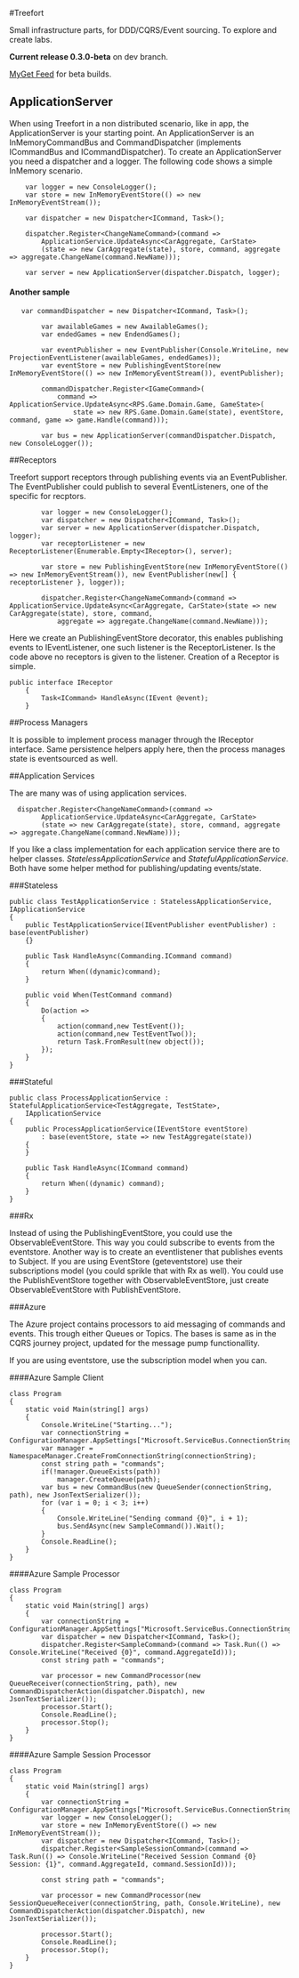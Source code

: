 #Treefort

Small infrastructure parts, for DDD/CQRS/Event sourcing. To explore and create labs.

**Current release 0.3.0-beta** on dev branch.

[MyGet Feed](https://www.myget.org/F/treefort/ "MyGet feed") for beta builds.

## ApplicationServer

When using Treefort in a non distributed scenario, like in app, the ApplicationServer is your starting point.
An ApplicationServer is an InMemoryCommandBus and CommandDispatcher (implements ICommandBus and ICommandDispatcher).
To create an ApplicationServer you need a dispatcher and a logger. The following code shows a simple InMemory scenario.

        var logger = new ConsoleLogger();
        var store = new InMemoryEventStore(() => new InMemoryEventStream());

        var dispatcher = new Dispatcher<ICommand, Task>();
        
        dispatcher.Register<ChangeNameCommand>(command => 
			ApplicationService.UpdateAsync<CarAggregate, CarState>
			(state => new CarAggregate(state), store, command, aggregate => aggregate.ChangeName(command.NewName)));

        var server = new ApplicationServer(dispatcher.Dispatch, logger);

#### Another sample

       var commandDispatcher = new Dispatcher<ICommand, Task>();

            var awailableGames = new AwailableGames();
            var endedGames = new EndendGames();

            var eventPublisher = new EventPublisher(Console.WriteLine, new ProjectionEventListener(awailableGames, endedGames));
            var eventStore = new PublishingEventStore(new InMemoryEventStore(() => new InMemoryEventStream()), eventPublisher);

            commandDispatcher.Register<IGameCommand>(
                command => ApplicationService.UpdateAsync<RPS.Game.Domain.Game, GameState>(
                    state => new RPS.Game.Domain.Game(state), eventStore, command, game => game.Handle(command)));

            var bus = new ApplicationServer(commandDispatcher.Dispatch, new ConsoleLogger());


##Receptors

Treefort support receptors through publishing events via an EventPublisher. The EventPublisher could publish to several EventListeners, one of the specific for recptors.

            var logger = new ConsoleLogger();
            var dispatcher = new Dispatcher<ICommand, Task>();
            var server = new ApplicationServer(dispatcher.Dispatch, logger);
            var receptorListener = new ReceptorListener(Enumerable.Empty<IReceptor>(), server);

            var store = new PublishingEventStore(new InMemoryEventStore(() => new InMemoryEventStream()), new EventPublisher(new[] { receptorListener }, logger));
            
            dispatcher.Register<ChangeNameCommand>(command => ApplicationService.UpdateAsync<CarAggregate, CarState>(state => new CarAggregate(state), store, command,
                aggregate => aggregate.ChangeName(command.NewName)));


Here we create an PublishingEventStore decorator, this enables publishing events to IEventListener, one such listener is the ReceptorListener. Is the code above no receptors is given to the listener.
Creation of a Receptor is simple.
	
	public interface IReceptor 
	    {
	        Task<ICommand> HandleAsync(IEvent @event);
	    }

##Process Managers

It is possible to implement process manager through the IReceptor interface. Same persistence helpers apply here, then the process manages state is eventsourced as well.

##Application Services

The are many was of using application services.

      dispatcher.Register<ChangeNameCommand>(command => 
			ApplicationService.UpdateAsync<CarAggregate, CarState>
			(state => new CarAggregate(state), store, command, aggregate => aggregate.ChangeName(command.NewName)));

If you like a class implementation for each application service there are to helper classes. *StatelessApplicationService* and *StatefulApplicationService*. Both have some helper method for publishing/updating events/state.

###Stateless

    public class TestApplicationService : StatelessApplicationService, IApplicationService
    {
        public TestApplicationService(IEventPublisher eventPublisher) : base(eventPublisher)
        {}

        public Task HandleAsync(Commanding.ICommand command)
        {
            return When((dynamic)command);
        }

        public void When(TestCommand command)
        {
            Do(action =>
            {
                action(command,new TestEvent());
                action(command,new TestEventTwo());
                return Task.FromResult(new object());
            });  
        }
	}


###Stateful

    public class ProcessApplicationService : StatefulApplicationService<TestAggregate, TestState>, 
        IApplicationService
    {
        public ProcessApplicationService(IEventStore eventStore)
            : base(eventStore, state => new TestAggregate(state))
        {
        }
        
        public Task HandleAsync(ICommand command)
        {
            return When((dynamic) command);
        }
	}

###Rx

Instead of using the PublishingEventStore, you could use the ObservableEventStore. This way you could subscribe to events from the eventstore. Another way is to create an eventlistener that publishes events to Subject.
If you are using EventStore (geteventstore) use their subscriptions model (you could sprikle that with Rx as well).
You could use the PublishEventStore together with ObservableEventStore, just create ObservableEventStore with PublishEventStore.

###Azure

The Azure project contains processors to aid messaging of commands and events. This trough either Queues or Topics. The bases is same as in the CQRS journey project, updated for the message pump functionallity.

If you are using eventstore, use the subscription model when you can.

####Azure Sample Client

 	class Program
    {
        static void Main(string[] args)
        {
            Console.WriteLine("Starting...");
            var connectionString = ConfigurationManager.AppSettings["Microsoft.ServiceBus.ConnectionString"];
            var manager = NamespaceManager.CreateFromConnectionString(connectionString);
            const string path = "commands";
            if(!manager.QueueExists(path))
                manager.CreateQueue(path);
            var bus = new CommandBus(new QueueSender(connectionString, path), new JsonTextSerializer());
            for (var i = 0; i < 3; i++)
            {
                Console.WriteLine("Sending command {0}", i + 1);
                bus.SendAsync(new SampleCommand()).Wait();
            }
            Console.ReadLine();
        }
    }


####Azure Sample Processor

    class Program
    {
        static void Main(string[] args)
        {
            var connectionString = ConfigurationManager.AppSettings["Microsoft.ServiceBus.ConnectionString"];
            var dispatcher = new Dispatcher<ICommand, Task>();
            dispatcher.Register<SampleCommand>(command => Task.Run(() => Console.WriteLine("Received {0}", command.AggregateId)));
            const string path = "commands";

            var processor = new CommandProcessor(new QueueReceiver(connectionString, path), new CommandDispatcherAction(dispatcher.Dispatch), new JsonTextSerializer());
            processor.Start();
            Console.ReadLine();
            processor.Stop();
        }
    }

####Azure Sample Session Processor

    class Program
    {
        static void Main(string[] args)
        {
            var connectionString = ConfigurationManager.AppSettings["Microsoft.ServiceBus.ConnectionString"];
            var logger = new ConsoleLogger();
            var store = new InMemoryEventStore(() => new InMemoryEventStream());
            var dispatcher = new Dispatcher<ICommand, Task>();
            dispatcher.Register<SampleSessionCommand>(command => Task.Run(() => Console.WriteLine("Received Session Command {0} Session: {1}", command.AggregateId, command.SessionId)));

            const string path = "commands";

            var processor = new CommandProcessor(new SessionQueueReceiver(connectionString, path, Console.WriteLine), new CommandDispatcherAction(dispatcher.Dispatch), new JsonTextSerializer());
             
            processor.Start();
            Console.ReadLine();
            processor.Stop();
        }
    }




